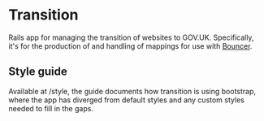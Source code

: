 # Transition

Rails app for managing the transition of websites to GOV.UK. Specifically, it's for the production of and handling
of mappings for use with [Bouncer](https://github.com/alphagov/bouncer).

## Style guide

Available at /style, the guide documents how transition is using bootstrap, where the app has diverged from default
styles and any custom styles needed to fill in the gaps.
